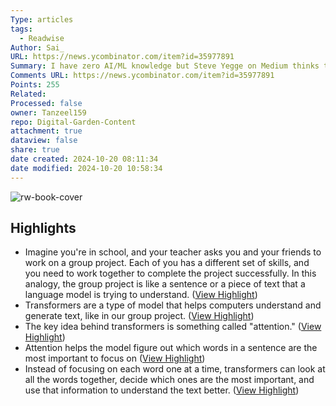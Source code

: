 ```yaml
---
Type: articles
tags:
  - Readwise
Author: Sai_
URL: https://news.ycombinator.com/item?id=35977891
Summary: I have zero AI/ML knowledge but Steve Yegge on Medium thinks that the team behind Transformers deserves a Nobel.Makes me want to better understand this tech.Edit:thank you for some amazing top level responses and links to valuable content on this subject.
Comments URL: https://news.ycombinator.com/item?id=35977891
Points: 255
Related: 
Processed: false
owner: Tanzeel159
repo: Digital-Garden-Content
attachment: true
dataview: false
share: true
date created: 2024-10-20 08:11:34
date modified: 2024-10-20 10:58:34
---
```

![rw-book-cover](https://news.ycombinator.com/favicon.ico)

## Highlights
- Imagine you're in school, and your teacher asks you and your friends to work on a group project. Each of you has a different set of skills, and you need to work together to complete the project successfully. In this analogy, the group project is like a sentence or a piece of text that a language model is trying to understand. ([View Highlight](https://read.readwise.io/read/01h257wjsk9yqjj6ct8f2xtkmc))
- Transformers are a type of model that helps computers understand and generate text, like in our group project. ([View Highlight](https://read.readwise.io/read/01h257wsdg54xj6d2b4z14eh99))
- The key idea behind transformers is something called "attention." ([View Highlight](https://read.readwise.io/read/01h257wyv3xsa3kwsq26jjapv9))
- Attention helps the model figure out which words in a sentence are the most important to focus on ([View Highlight](https://read.readwise.io/read/01h257x59jteby6b0prz7a3yqf))
- Instead of focusing on each word one at a time, transformers can look at all the words together, decide which ones are the most important, and use that information to understand the text better. ([View Highlight](https://read.readwise.io/read/01h257xvgv0rmzhg651c60rkhn))

